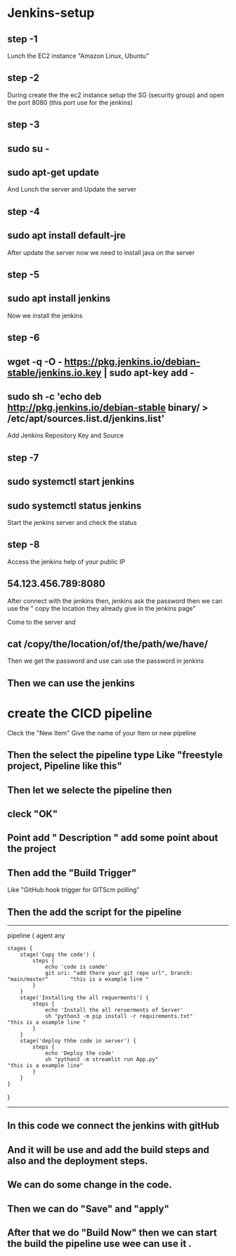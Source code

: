          
    
# Jenkins-setup          

## step -1       
Lunch the EC2 instance "Amazon Linux, Ubuntu"   
       
## step -2    
During create the the ec2 instance setup the SG (security group) and open the port 8080 (this port use for the jenkins)

## step -3      

## sudo su -    
## sudo  apt-get update   

And Lunch the server and Update the server

## step -4


## sudo apt install default-jre

After update the server now we need to install java on the server 

## step -5

## sudo apt install jenkins

Now we install the  jenkins 

## step -6 

## wget -q -O - https://pkg.jenkins.io/debian-stable/jenkins.io.key | sudo apt-key add -
## sudo sh -c 'echo deb http://pkg.jenkins.io/debian-stable binary/ > /etc/apt/sources.list.d/jenkins.list'

Add Jenkins Repository Key and Source

## step -7

## sudo systemctl start jenkins
## sudo systemctl status jenkins

Start the jenkins server and  check the status 

## step -8 

Access the jenkins help of your public IP

## 54.123.456.789:8080

After connect with the jenkins then, jenkins ask the password then we can use the " copy the location they already give in the jenkins page"

Come to the server and
## cat /copy/the/location/of/the/path/we/have/

Then we get the password and use can use the password in jenkins

## Then we can use the jenkins 

# create the CICD pipeline

Cleck the "New Item" Give the name of your Item or new pipeline

## Then the select the pipeline type Like "freestyle project, Pipeline like this"

## Then let we selecte the pipeline then 

## cleck "OK"

## Point add " Description " add some point about the project

## Then add the "Build Trigger"
Like "GitHub hook trigger for GITScm polling"

## Then the add the script for the pipeline 

________________________________________________________________________
pipeline {
    agent any

    stages {
        stage('Copy the code') {
            steps {
                echo 'code is comde'
                git uri: "add there your git repo url", branch: "main/master"       "this is a example line "
            }
        }
        stage('Installing the all requerments') {
            steps {
                echo 'Install the all reruerments of Server'
                sh "python3 -m pip install -r requirements.txt"                     "this is a example line "
            }
        }
        stage('deploy thhe code in server') {
            steps {
                echo 'Deploy the code'
                sh "python3 -m streamlit run App.py"                                 "this is a example line"
            }
        }
    }
}             

_________________________________________________________________

## In this code we connect the jenkins with gitHub
## And it will be use and add the build steps and also and the deployment steps.



## We can do some change in the code.
## Then we can do "Save" and "apply"
## After that we do "Build Now" then we can start the build the pipeline use wee can use it .







